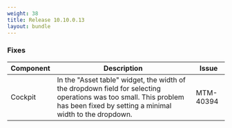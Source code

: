 ```yaml
---
weight: 38
title: Release 10.10.0.13
layout: bundle
---
```



### Fixes

<div><table ><colgroup>
<col style="width: 15%;"><col style="width: 70%;"><col style="width: 15%;"></colgroup>
<thead><tr>
<th>
Component</th>
<th>
Description</th>
<th>
Issue</th>
</tr>
</thead><tbody>

<tr>
<td>
Cockpit</td>
<td > In the "Asset table" widget, the width of the dropdown field for selecting operations was too small. This problem has been fixed by setting a minimal width to the dropdown.</td>
<td>
MTM-40394</td>
</tr>

</tbody></table></div>
